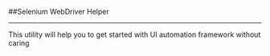 ##Selenium WebDriver Helper
______________________________________________________________

This utility will help you to get started with UI automation framework without caring    